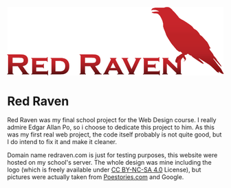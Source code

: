 ![Red Raven Logo](img/ravenlogo.png)

# Red Raven

Red Raven was my final school project for the Web Design course. I really admire Edgar Allan Po, so i choose to dedicate this project to him. As this was my first real web project, the code itself probably is not quite good, but I do intend to fix it and make it cleaner.

Domain name redraven.com is just for testing purposes, this website were hosted on my school's server. The whole design was mine including the logo (which is freely available under [CC BY-NC-SA 4.0](https://creativecommons.org/licenses/by-nc-sa/4.0/ "Creative Commons Attribution-NonCommercial-ShareAlike 4.0 International") License), but pictures were actually taken from [Poestories.com](http://poestories.com/) and Google.

